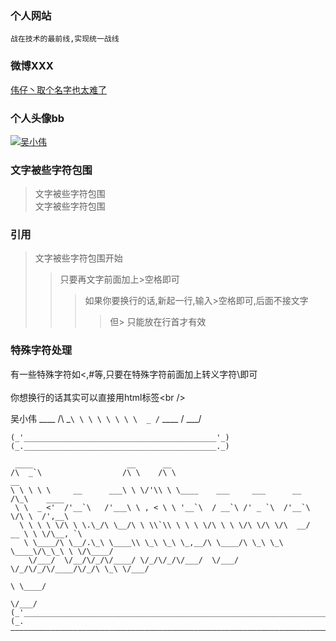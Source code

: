 ### 个人网站
    战在技术的最前线,实现统一战线
### 微博XXX
[伟仔丶取个名字也太难了](http://weibo.com/shevywu?is_all=1)<br />
### 个人头像bb
[![吴小伟](http://tva2.sinaimg.cn/crop.0.0.100.100.180/9eb14a0bjw8evgytj5cu2j202s02st8j.jpg)](http://weibo.com/shevywu) 
  
  
### 文字被些字符包围  
> 文字被些字符包围  
> 文字被些字符包围  
  
  
### 引用
> 文字被些字符包围开始  
> > 只要再文字前面加上>空格即可  
>  > > 如果你要换行的话,新起一行,输入>空格即可,后面不接文字  
> > > > 但> 只能放在行首才有效  
  
### 特殊字符处理  
有一些特殊字符如<,#等,只要在特殊字符前面加上转义字符\即可<br />  
你想换行的话其实可以直接用html标签\<br /\>  

吴小伟
     ____
    /\  _`\
    \ \ \ \ \
    \ \  _ /`
      ____
    / ___/


    (_'___________________________________________'_)
    (_.___________________________________________._)

     ____                     __      __
    /\  _`\                  /\ \    /\ \                                   __
    \ \ \ \ \     __      ___\ \ \/'\\ \ \____    ___     ___      __      /\_\    ____
     \ \  _ <'  /'__`\   /'___\ \ , < \ \ '__`\  / __`\ /' _ `\  /'__`\    \/\ \  /',__\
      \ \ \ \ \/\ \ \.\_/\ \__/\ \ \\`\\ \ \ \ \/\ \ \ \/\ \/\ \/\  __/  __ \ \ \/\__, `\
       \ \____/\ \__/.\_\ \____\\ \_\ \_\ \_,__/\ \____/\ \_\ \_\ \____\/\_\_\ \ \/\____/
        \/___/  \/__/\/_/\/____/ \/_/\/_/\/___/  \/___/  \/_/\/_/\/____/\/_/\ \_\ \/___/
                                                                           \ \____/
                                                                            \/___/
    (_'_______________________________________________________________________________'_)
    (_.———————————————————————————————————————————————————————————————————————————————._)
